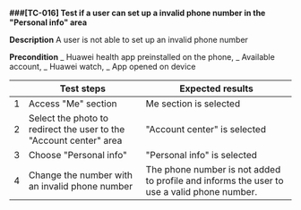 **###[TC-016] Test if a user can set up a invalid phone number in the "Personal info" area**

**Description**
A user is not able to set up an invalid phone number

**Precondition**
_ Huawei health app preinstalled on the phone,
_ Available account,
_ Huawei watch,
_ App opened on device

|     | **Test steps**                                                     | **Expected results**                                                                       |
| --- | ------------------------------------------------------------------ | ------------------------------------------------------------------------------------------ |
| 1   | Access "Me" section                                                | Me section is selected                                                                     |
| 2   | Select the photo to redirect the user to the "Account center" area | "Account center" is selected                                                               |
| 3   | Choose "Personal info"                                             | "Personal info" is selected                                                                |
| 4   | Change the number with an invalid phone number                     | The phone number is not added to profile and informs the user to use a valid phone number. |
